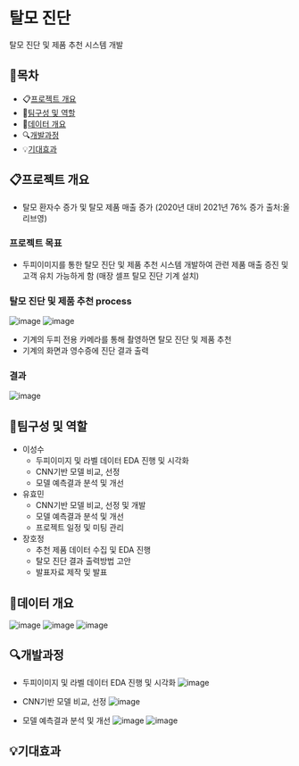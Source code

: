 # 탈모 진단
탈모 진단 및 제품 추천 시스템 개발

## 📃목차
* 📋[프로젝트 개요](#프로젝트-개요)
* 🙋[팀구성 및 역할](#팀구성-및-역할)
* 📁[데이터 개요](#데이터-개요)
* 🔍[개발과정](#개발과정)
* 💡[기대효과](#기대효과)
  
## 📋프로젝트 개요
* 탈모 환자수 증가 및 탈모 제품 매출 증가 (2020년 대비 2021년 76% 증가 출처:올리브영)


### 프로젝트 목표
* 두피이미지를 통한 탈모 진단 및 제품 추천 시스템 개발하여 관련 제품 매출 증진 및 고객 유치 가능하게 함 (매장 셀프 탈모 진단 기계 설치)


### 탈모 진단 및 제품 추천 process

![image](https://github.com/justdoit93/hair_loss/assets/129941418/c82fc56f-2548-4cc9-8238-34a3528b5086)
![image](https://github.com/justdoit93/hair_loss/assets/129941418/f3a9c7b9-d773-42fb-a2e4-7c83009d0e78)

* 기계의 두피 전용 카메라를 통해 촬영하면 탈모 진단 및 제품 추천
* 기계의 화면과 영수증에 진단 결과 출력

### 결과
![image](https://github.com/justdoit93/hair_loss/assets/129941418/8dd5eaae-1e55-4d4d-a942-3936418179e4)


## 🙋팀구성 및 역할
* 이성수
  * 두피이미지 및 라벨 데이터 EDA 진행 및 시각화
  * CNN기반 모델 비교, 선정
  * 모델 예측결과 분석 및 개선
* 유효민
  * CNN기반 모델 비교, 선정 및 개발
  * 모델 예측결과 분석 및 개선
  * 프로젝트 일정 및 미팅 관리
* 장호정
  * 추천 제품 데이터 수집 및 EDA 진행
  * 탈모 진단 결과 출력방법 고안
  * 발표자료 제작 및 발표
## 📁데이터 개요
![image](https://github.com/justdoit93/illegal_right_turn_detection/assets/129941418/3f849e94-7e1a-45dc-9ee6-e51bc232ccc0)
![image](https://github.com/justdoit93/illegal_right_turn_detection/assets/129941418/f1f93eab-8b6c-4723-91df-d7a0184ab54d)
![image](https://github.com/justdoit93/illegal_right_turn_detection/assets/129941418/97223c9c-5681-4952-b201-6fa51c969f11)
## 🔍개발과정
* 두피이미지 및 라벨 데이터 EDA 진행 및 시각화
![image](https://github.com/justdoit93/hair_loss/assets/129941418/5799fbfd-b733-434e-a76c-017e53fc9523)

* CNN기반 모델 비교, 선정
![image](https://github.com/justdoit93/hair_loss/assets/129941418/66c9794d-8dbb-4901-9de5-3286f8c1581c)

* 모델 예측결과 분석 및 개선
![image](https://github.com/justdoit93/hair_loss/assets/129941418/97f7171e-414d-48c3-ad95-bdb7b482d21a)
![image](https://github.com/justdoit93/hair_loss/assets/129941418/eb51dffe-0626-45b0-96ca-69b7459bee0e)

## 💡기대효과
